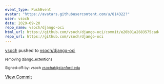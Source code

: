 ```yaml
---
event_type: PushEvent
avatar: "https://avatars.githubusercontent.com/u/814322?"
user: vsoch
date: 2020-09-20
repo_name: vsoch/django-oci
html_url: https://github.com/vsoch/django-oci/commit/e20b01a2683575cadcafea141d0962d89f565245
repo_url: https://github.com/vsoch/django-oci
---
```


<a href='https://github.com/vsoch' target='_blank'>vsoch</a> pushed to <a href='https://github.com/vsoch/django-oci' target='_blank'>vsoch/django-oci</a>

<small>removing django_extentions

Signed-off-by: vsoch <vsochat@stanford.edu></small>

<a href='https://github.com/vsoch/django-oci/commit/e20b01a2683575cadcafea141d0962d89f565245' target='_blank'>View Commit</a>